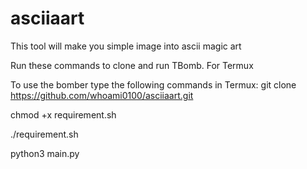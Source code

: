 # asciiaart
This tool will make you simple image into ascii magic art


Run these commands to clone and run TBomb.
For Termux

To use the bomber type the following commands in Termux:
git clone https://github.com/whoami0100/asciiaart.git


chmod +x requirement.sh


./requirement.sh


python3 main.py

